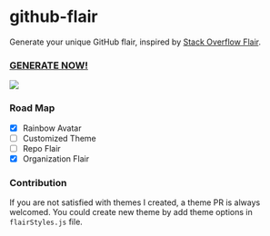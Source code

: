 # github-flair
Generate your unique GitHub flair, inspired by [Stack Overflow Flair](http://stackoverflow.com/users/flair). 

### [GENERATE NOW!](https://github.com/umanusorn/github-flair/) 

![](https://github.com/umanusorn/github-flair/blob/master/sample.PNG)

### Road Map
 - [x] Rainbow Avatar
 - [ ] Customized Theme
 - [ ] Repo Flair
 - [x] Organization Flair
 
### Contribution
If you are not satisfied with themes I created, a theme PR is always welcomed. You could create new theme by add theme options in `flairStyles.js` file.




